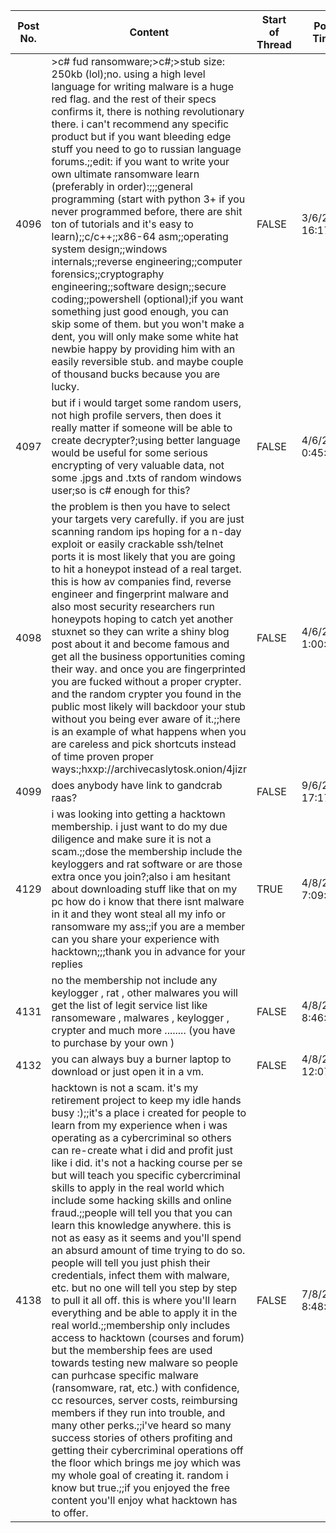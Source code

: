 |Post No.|Content|Start of Thread|Post Time|Sub Thread|
|--------|-------|---------------|---------|----------|
|4096|>c# fud ransomware;>c#;>stub size: 250kb (lol);no. using a high level language for writing malware is a huge red flag. and the rest of their specs confirms it, there is nothing revolutionary there. i can't recommend any specific product but if you want bleeding edge stuff you need to go to russian language forums.;;edit: if you want to write your own ultimate ransomware learn (preferably in order):;;;general programming (start with python 3+ if you never programmed before, there are shit ton of tutorials and it's easy to learn);;c/c++;;x86-64 asm;;operating system design;;windows internals;;reverse engineering;;computer forensics;;cryptography engineering;;software design;;secure coding;;powershell (optional);if you want something just good enough, you can skip some of them. but you won't make a dent, you will only make some white hat newbie happy by providing him with an easily reversible stub. and maybe couple of thousand bucks because you are lucky.|FALSE|3/6/2019 16:17:00|/d/hacking|
|4097|but if i would target some random users, not high profile servers, then does it really matter if someone will be able to create decrypter?;using better language would be useful for some serious encrypting of very valuable data, not some .jpgs and .txts of random windows user;so is c# enough for this?|FALSE|4/6/2019 0:45:00|/d/hacking|
|4098|the problem is then you have to select your targets very carefully. if you are just scanning random ips hoping for a n-day exploit or easily crackable ssh/telnet ports it is most likely that you are going to hit a honeypot instead of a real target. this is how av companies find, reverse engineer and fingerprint malware and also most security researchers run honeypots hoping to catch yet another stuxnet so they can write a shiny blog post about it and become famous and get all the business opportunities coming their way. and once you are fingerprinted you are fucked without a proper crypter. and the random crypter you found in the public most likely will backdoor your stub without you being ever aware of it.;;here is an example of what happens when you are careless and pick shortcuts instead of time proven proper ways:;hxxp://archivecaslytosk.onion/4jizr|FALSE|4/6/2019 1:00:00|/d/hacking|
|4099|does anybody have link to gandcrab raas?|FALSE|9/6/2019 17:17:00|/d/hacking|
|4129|i was looking into getting a hacktown membership. i just want to do my due diligence and make sure it is not a scam.;;dose the membership include the keyloggers and rat software or are those extra once you join?;also i am hesitant about downloading stuff like that on my pc how do i know that there isnt malware in it and they wont steal all my info or ransomware my ass;;if you are a member can you share your experience with  hacktown;;;thank you in advance for your replies|TRUE|4/8/2021 7:09:00|/d/hacking|
|4131|no the membership not include any keylogger , rat , other malwares you will get the list of legit service list like ransomeware , malwares ,  keylogger , crypter and much more ........ (you have to purchase by your own )|FALSE|4/8/2021 8:46:00|/d/hacking|
|4132|you can always buy a burner laptop to download or just open it in a vm.|FALSE|4/8/2021 12:07:00|/d/hacking|
|4138|hacktown is not a scam. it's my retirement project to keep my idle hands busy :);;it's a place i created for people to learn from my experience when i was operating as a cybercriminal so others can re-create what i did and profit just like i did. it's not a hacking course per se but will teach you specific cybercriminal skills to apply in the real world which include some hacking skills and online fraud.;;people will tell you that you can learn this knowledge anywhere. this is not as easy as it seems and you'll spend an absurd amount of time trying to do so. people will tell you just phish their credentials, infect them with malware, etc. but no one will tell you step by step to pull it all off. this is where you'll learn everything and be able to apply it in the real world.;;membership only includes access to hacktown (courses and forum) but the membership fees are used towards testing new malware so people can purhcase specific malware (ransomware, rat, etc.) with confidence, cc resources, server costs, reimbursing members if they run into trouble, and many other perks.;;i've heard so many success stories of others profiting and getting their cybercriminal operations off the floor which brings me joy which was my whole goal of creating it. random i know but true.;;if you enjoyed the free content you'll enjoy what hacktown has to offer.|FALSE|7/8/2021 8:48:00|/d/hacking|
